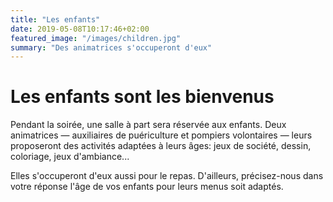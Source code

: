 ```yaml
---
title: "Les enfants"
date: 2019-05-08T10:17:46+02:00
featured_image: "/images/children.jpg"
summary: "Des animatrices s'occuperont d'eux"
---
```


# Les enfants sont les bienvenus

Pendant la soirée, une salle à part sera réservée aux enfants. Deux animatrices — auxiliaires de puériculture et pompiers volontaires — leurs proposeront des activités adaptées à leurs âges: jeux de société, dessin, coloriage, jeux d'ambiance...

Elles s'occuperont d'eux aussi pour le repas. D'ailleurs, précisez-nous dans votre réponse l'âge de vos enfants pour leurs menus soit adaptés.
